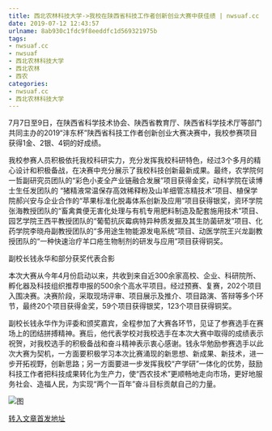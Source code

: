 ```yaml
---
title: 西北农林科技大学->我校在陕西省科技工作者创新创业大赛中获佳绩 | nwsuaf.cc
date: 2019-07-12 12:43:57
urlname: 8ab930c1fdc9f8eeddfc1d569321975b
tags: 
- nwsuaf.cc
- nwsuaf
- 西北农林科技大学
- 西北农林
- 西农
categories:
- nwsuaf.cc
- 西北农林科技大学
---
```



7月7日至9日，在陕西省科学技术协会、陕西省教育厅、陕西省科学技术厅等部门共同主办的2019“沣东杯”陕西省科技工作者创新创业大赛决赛中，我校参赛项目获得1金、2银、4铜的好成绩。

我校参赛人员积极依托我校科研实力，充分发挥我校科研特色，经过3个多月的精心设计和积极备战，在决赛中充分展示了我校科技创新最新成果。最终，农学院何一哲副研究员团队的“彩色小麦全产业链融合发展”项目获得金奖，动科学院在读博士生任发团队的 “猪精液常温保存高效稀释粉及山羊细管冻精技术”项目、植保学院郝兴安与企业合作的“苹果标准化脱毒体系创新及应用”项目获得银奖，资环学院张海教授团队的“畜禽粪便无害化处理与有机专用肥料制造及配套施用技术”项目、园艺学院王西平教授团队的“葡萄抗灰霉病特异种质发掘及其生防菌研发”项目、化药学院李晓舟副教授团队的“多用途生物能源发电系统”项目、动医学院王兴龙副教授团队的“一种快速治疗羊口疮生物制剂的研发与应用”项目获得铜奖。

副校长钱永华和部分获奖代表合影

本次大赛从今年4月份启动以来，共收到来自近300余家高校、企业、科研院所、孵化器及科技组织推荐申报的500余个高水平项目。经过预赛、复赛，202个项目入围决赛。决赛阶段，采取现场评审、项目展示及推介、项目路演、答辩等多个环节，最终20个项目获得金奖，59个项目获得银奖，123个项目获得铜奖。

副校长钱永华作为评委和颁奖嘉宾，全程参加了大赛各环节，见证了参赛选手在赛场上的团结拼搏精神。赛后，他代表学校对我校选手在本次大赛中取得的成绩表示祝贺，对我校选手的积极备战和奋斗精神表示衷心感谢。钱永华勉励参赛选手以此次大赛为契机，一方面要积极学习本次比赛涌现的新思想、新成果、新技术，进一步开拓视野，创新思路；另一方面要进一步发挥我校“产学研”一体化的优势，鼓励科技工作者把科技成果转化为生产力，使“西农技术”更顺畅地走向市场，更好地服务社会、造福人民，为实现“两个一百年”奋斗目标贡献自己的力量。



![图](https://news.nwsuaf.edu.cn/images/content/2019-07/20190712100715408469.jpg)

[转入文章首发地址](https://news.nwsuaf.edu.cn/xnxw/90882.htm)